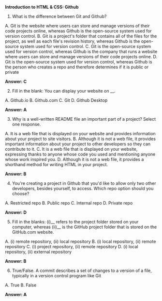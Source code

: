 **Introduction to HTML & CSS: Github**

1. What is the difference between Git and Github?

A. Git is the website where users can store and manage versions of their code projects online, whereas Github is the open-source system used for version control.
B. Git is a project's folder that contains all of the files for the project, as well as each file's revision history, whereas Github is the open-source system used for version control.
C. Git is the open-source system used for version control, whereas Github is the company that runs a website where users can store and manage versions of their code projects online.
D. Git is the open-source system used for version control, whereas Github is the person who creates a repo and therefore determines if it is public or private

**Answer: C**

2.  Fill in the blank: You can display your website on __. 

A. Github.io
B. Github.com
C. Git
D. Github Desktop

**Answer: A**

3. Why is a well-written README file an important part of a project? Select one response.

A. It is a web file that is displayed on your website and provides information about your project to site visitors.
B. Although it is not a web file, it provides important information about your project to other developers so they can contribute to it.
C. It is a web file that is displayed on your website, expressing thanks to anyone whose code you used and mentioning anyone whose work inspired you.
D. Although it is not a web file, it provides a shorthand method for writing HTML in your project.

**Answer: B**

4. You're creating a project in Github that you'd like to allow only two other developers, besides yourself, to access. Which repo option should you choose?

A. Restricted repo
B. Public repo
C. Internal repo
D. Private repo

**Answer: D**

5. Fill in the blanks: (i)__ refers to the project folder stored on your computer, whereas (ii)__ is the GitHub project folder that is stored on the GitHub.com website.

A. (i) remote repository, (ii) local repository
B. (i) local repository, (ii) remote repository
C. (i) project repository, (ii) remote repository
D. (i) local repository, (ii) external repository

**Answer: B**

6. True/False. A commit describes a set of changes to a version of a file, typically in a version control program like Git

A. True
B. False

**Answer: A**

